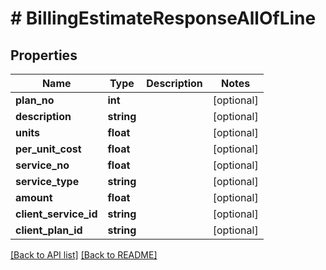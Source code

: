 # # BillingEstimateResponseAllOfLine

## Properties

Name | Type | Description | Notes
------------ | ------------- | ------------- | -------------
**plan_no** | **int** |  | [optional] 
**description** | **string** |  | [optional] 
**units** | **float** |  | [optional] 
**per_unit_cost** | **float** |  | [optional] 
**service_no** | **float** |  | [optional] 
**service_type** | **string** |  | [optional] 
**amount** | **float** |  | [optional] 
**client_service_id** | **string** |  | [optional] 
**client_plan_id** | **string** |  | [optional] 


[[Back to API list]](../../README.md#endpoints) [[Back to README]](../../README.md)
